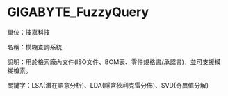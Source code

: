 # GIGABYTE_FuzzyQuery
單位：技嘉科技

名稱：模糊查詢系統

說明：用於檢索廠內文件(ISO文件、BOM表、零件規格書/承認書)，並可支援模糊檢索。

關鍵字：LSA(潛在語意分析)、LDA(隱含狄利克雷分佈)、SVD(奇異值分解)
